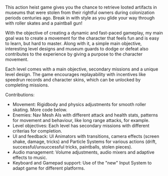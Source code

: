 This action heist game gives you the chance to retrieve looted artifacts in museums that were stolen from their rightful owners during colonization periods centuries ago. Break in with style as you glide your way through with roller skates and a paintball gun!

With the objective of creating a dynamic and fast-paced gameplay, my main goal was to create a movement for the character that feels fun and is easy to learn, but hard to master. Along with it, a simple main objective, interesting level designs and museum guards to dodge or defeat also contributes to the experience by giving a purpose to the character movement.

Each level comes with a main objective, secondary missions and a unique level design. The game encourages replayability with incentives like speedrun records and character skins, which can be unlocked by completing missions.

Contributions:
- Movement: Rigidbody and physics adjustments for smooth roller skating. More code below.
- Enemies: Nav Mesh AIs with different attack and health stats, patterns for movement and behaviour, like long range attacks, for example.
- Level objectives: Each level has secondary missions with different criterias for completion.
- UI and feedback: UI Animators with transitions, camera effects (screen shake, damage, tricks) and Particle Systems for various actions (drift, successful/unsuccessful tricks, paintballs, stolen pieces).
- Audio management: Volume adjustments, audio mixers and adaptive effects to music.
- Keyboard and Gamepad support: Use of the "new" Input System to adapt game for different platforms.

